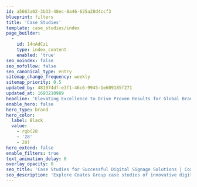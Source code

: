 ```yaml
---
id: a5663a02-3b33-48ec-8a46-625a20d4ccf3
blueprint: filters
title: 'Case Studies'
template: case_studies/index
page_builder:
  -
    id: 14nAdCzL
    type: index_content
    enabled: 'true'
seo_noindex: false
seo_nofollow: false
seo_canonical_type: entry
sitemap_change_frequency: weekly
sitemap_priority: 0.5
updated_by: 481974df-e3f1-46c6-9945-1e609185f271
updated_at: 1693210989
headline: 'Elevating Excellence to Drive Proven Results for Global Brands'
enable_hero: false
hero_type: brand
hero_color:
  label: Black
  value:
    - rgb(28
    - '28'
    - 28)
hero_extend: false
enable_filters: true
text_animation_delay: 0
overlay_opacity: 0
seo_title: 'Case Studies for Successful Digital Signage Solutions | Coates Group'
seo_description: 'Explore Coates Group case studies of innovative digital signage and merchandising solutions for leading global brands. Read on to learn more.'
---
```

